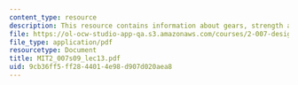 ```yaml
---
content_type: resource
description: This resource contains information about gears, strength and gear trains.
file: https://ol-ocw-studio-app-qa.s3.amazonaws.com/courses/2-007-design-and-manufacturing-i-spring-2009/9cb36ff5ff2844014e98d907d020aea8_MIT2_007s09_lec13.pdf
file_type: application/pdf
resourcetype: Document
title: MIT2_007s09_lec13.pdf
uid: 9cb36ff5-ff28-4401-4e98-d907d020aea8
---
```

